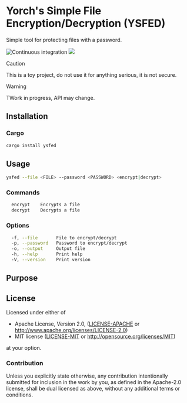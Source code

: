 
<div class="oranda-hide">

# Yorch's Simple File Encryption/Decryption (YSFED)

</div>

Simple tool for protecting files with a password.

![Continuous integration](https://github.com/JorgeMayoral/ysfed/workflows/Continuous%20integration/badge.svg)
[![](https://img.shields.io/crates/v/ripnode.svg)](https://crates.io/crates/ysfed)

> [!CAUTION]
> This is a toy project, do not use it for anything serious, it is not secure. 

> [!WARNING]
> TWork in progress, API may change. 


<div class="oranda-hide">

## Installation

### Cargo

```sh
cargo install ysfed
```

</div>

## Usage

```sh
ysfed --file <FILE> --password <PASSWORD> <encrypt|decrypt>
```

### Commands

```sh
  encrypt    Encrypts a file
  decrypt    Decrypts a file
```

### Options

```sh
  -f, --file       File to encrypt/decrypt
  -p, --password   Password to encrypt/decrypt
  -o, --output     Output file
  -h, --help       Print help
  -V, --version    Print version
```

## Purpose

## License

Licensed under either of

* Apache License, Version 2.0, ([LICENSE-APACHE](LICENSE-APACHE) or http://www.apache.org/licenses/LICENSE-2.0)
* MIT license ([LICENSE-MIT](LICENSE-MIT) or http://opensource.org/licenses/MIT)

at your option.

### Contribution

Unless you explicitly state otherwise, any contribution intentionally submitted for inclusion in the work by you, as defined in the Apache-2.0 license, shall be dual licensed as above, without any additional terms or conditions.
